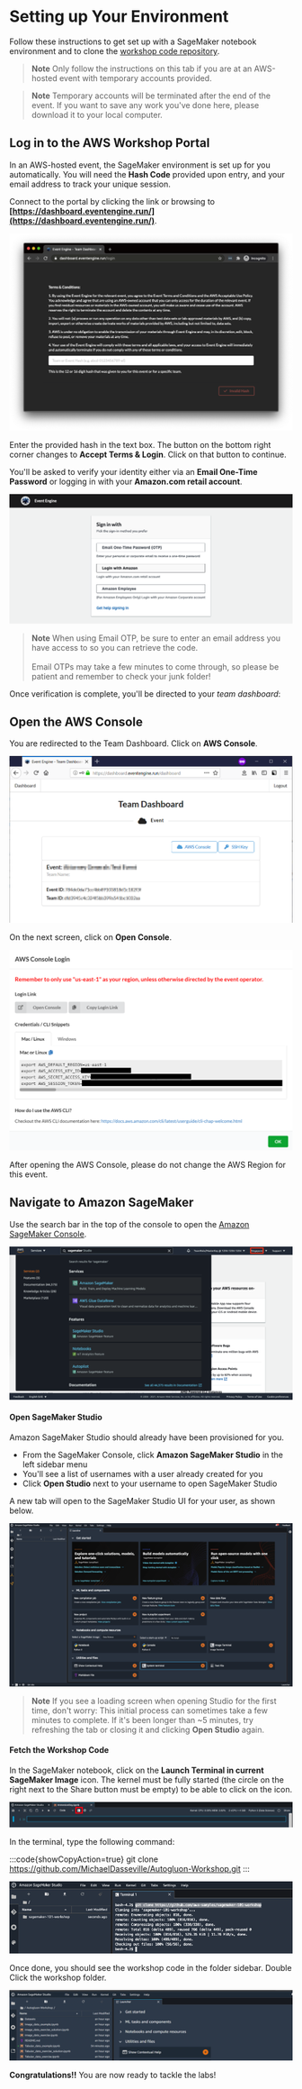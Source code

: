 # Setting up Your Environment

Follow these instructions to get set up with a SageMaker notebook environment and to clone the [workshop code repository](https://github.com/MichaelDasseville/Autogluon-Workshop.git).

> **Note**
> Only follow the instructions on this tab if you are at an AWS-hosted event with temporary accounts provided.

> **Note**
> Temporary accounts will be terminated after the end of the event. If you want to save any work you've done here, please download it to your local computer.

## Log in to the AWS Workshop Portal

In an AWS-hosted event, the SageMaker environment is set up for you automatically.
You will need the **Hash Code** provided upon entry, and your email address to track your unique session.

Connect to the portal by clicking the link or browsing to **[https://dashboard.eventengine.run/](https://dashboard.eventengine.run/)**.

![](/static/images/setup/EventEngine-Home.png "Screenshot of Event Engine login page")

Enter the provided hash in the text box. The button on the bottom right corner changes to **Accept Terms & Login**. Click on that button to continue.

You'll be asked to verify your identity either via an **Email One-Time Password** or logging in with your **Amazon.com retail account**.

![](/static/images/setup/EventEngine-Verify-Methods.png "Event Engine identity verification prompt")

> **Note**
> When using Email OTP, be sure to enter an email address you have access to so you can retrieve the code.
<br/><br/>
Email OTPs may take a few minutes to come through, so please be patient and remember to check your junk folder!

Once verification is complete, you'll be directed to your *team dashboard*:

## Open the AWS Console

You are redirected to the Team Dashboard. Click on **AWS Console**.

![](/static/images/setup/EventEngine-Team-Dashboard.png "Event Engine team dashboard after login")

On the next screen, click on **Open Console**.

![](/static/images/setup/open-console-2.png "Event Engine AWS Login dialog")

After opening the AWS Console, please do not change the AWS Region for this event.

## Navigate to Amazon SageMaker

Use the search bar in the top of the console to open the [Amazon SageMaker Console](https://console.aws.amazon.com/sagemaker/).

![](/static/images/setup/AWS-Open-SageMaker.png "Check region and open SageMaker from the AWS Console home page")

#### Open SageMaker Studio

Amazon SageMaker Studio should already have been provisioned for you.

- From the SageMaker Console, click **Amazon SageMaker Studio** in the left sidebar menu
- You'll see a list of usernames with a user already created for you
- Click **Open Studio** next to your username to open SageMaker Studio

A new tab will open to the SageMaker Studio UI for your user, as shown below.

![](/static/images/setup/Studio-Launcher-SystemTerm-Highlight.png "SageMaker Studio launcher screen with system terminal highlighted")

> **Note**
> If you see a loading screen when opening Studio for the first time, don't worry: This initial process can sometimes take a few minutes to complete. If it's been longer than ~5 minutes, try refreshing the tab or closing it and clicking **Open Studio** again.

#### Fetch the Workshop Code

In the SageMaker notebook, click on the **Launch Terminal in current SageMaker Image** icon. The kernel must be fully started (the circle on the right next to the Share button must be empty) to be able to click on the icon.

![](/static/images/setup/terminal-button.png "Terminal Button")

In the terminal, type the following command:

:::code{showCopyAction=true}
git clone https://github.com/MichaelDasseville/Autogluon-Workshop.git
:::

![](/static/images/setup/Studio-Git-Clone-Workshop.png)

Once done, you should see the workshop code in the folder sidebar.
Double Click the workshop folder.

![](/static/images/setup/Studio-Git-folder.png)

**Congratulations!!** You are now ready to tackle the labs!
